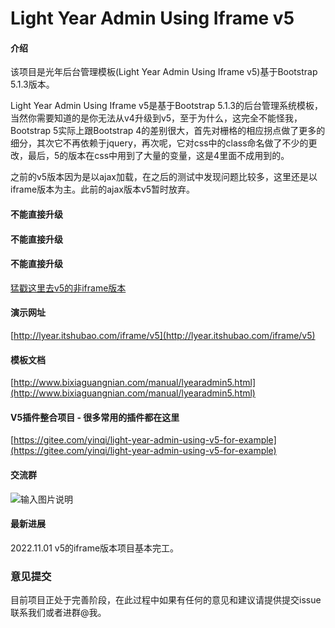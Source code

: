 # Light Year Admin Using Iframe v5

#### 介绍
该项目是光年后台管理模板(Light Year Admin Using Iframe v5)基于Bootstrap 5.1.3版本。

Light Year Admin Using Iframe v5是基于Bootstrap 5.1.3的后台管理系统模板，当然你需要知道的是你无法从v4升级到v5，至于为什么，这完全不能怪我，Bootstrap 5实际上跟Bootstrap 4的差别很大，首先对栅格的相应拐点做了更多的细分，其次它不再依赖于jquery，再次呢，它对css中的class命名做了不少的更改，最后，5的版本在css中用到了大量的变量，这是4里面不成用到的。

之前的v5版本因为是以ajax加载，在之后的测试中发现问题比较多，这里还是以iframe版本为主。此前的ajax版本v5暂时放弃。

#### 不能直接升级
#### 不能直接升级
#### 不能直接升级

[猛戳这里去v5的非iframe版本](https://gitee.com/yinqi/Light-Year-Admin-Template-v5)

#### 演示网址
[http://lyear.itshubao.com/iframe/v5](http://lyear.itshubao.com/iframe/v5)

#### 模板文档
[http://www.bixiaguangnian.com/manual/lyearadmin5.html](http://www.bixiaguangnian.com/manual/lyearadmin5.html)

#### V5插件整合项目 - 很多常用的插件都在这里
[https://gitee.com/yinqi/light-year-admin-using-v5-for-example](https://gitee.com/yinqi/light-year-admin-using-v5-for-example)

#### 交流群
![输入图片说明](https://images.gitee.com/uploads/images/2021/0419/100528_9d22ac7d_82992.png "光年后台模板交流群群聊二维码.png")

#### 最新进展
2022.11.01 v5的iframe版本项目基本完工。


### 意见提交

目前项目正处于完善阶段，在此过程中如果有任何的意见和建议请提供提交issue联系我们或者进群@我。